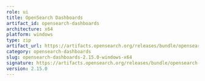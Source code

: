 ```yaml
---
role: ui
title: OpenSearch Dashboards
artifact_id: opensearch-dashboards
architecture: x64
platform: windows
type: zip
artifact_url: https://artifacts.opensearch.org/releases/bundle/opensearch-dashboards/2.15.0/opensearch-dashboards-2.15.0-windows-x64.zip
category: opensearch-dashboards
slug: opensearch-dashboards-2.15.0-windows-x64
signature: https://artifacts.opensearch.org/releases/bundle/opensearch-dashboards/2.15.0/opensearch-dashboards-2.15.0-windows-x64.zip.sig
version: 2.15.0
---
```


